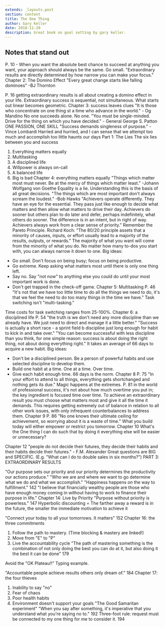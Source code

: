```yaml
---
extends: _layouts.post
section: content
title: The One Thing
author: Gary Keller
date: 2018-11-20
description: Great book on goal setting by gary keller.
---
```


## Notes that stand out
P. 10 - When you want the absolute best chance to succeed at  anything you want, your approach should always be the same. Go small. 
"Extraordinary results are directly determined by how narrow you can make your focus."
Chapter 2: The Domino Effect
"Every great change starts like falling dominoes" -BJ Thornton

P. 16 getting extraordinary results is all about creating a domino effect in your life. 
Extraordinary success is sequential, not simultaneous. What starts out linear becomes geometric. 
Chapter 3: success leaves clues
"It is those who concentrate on one thing st a time who advance in the world." - Og Mandino
No one succeeds alone. No one. 
"You must be single-minded. Drive for the thing on which you have decided." - General George S. Patton
ONE PASSION, ONE SKILL
"Success demands singleness of purpose." -Vince Lombardi
Harried and hurried, and I can sense that we attempt too much and accomplish too little haunts our days
Part 1: The Lies
The six lies between you and success
1. Everything matters equally
2. Multitasking
3. A disciplined life
4. Willpower is always on-call
5. A balanced life
6. Big is bad 
Chapter 4: everything matters equally
"Things which matter most must never. Be at the mercy of things which matter least." -Johann Wolfgang von Goethe
Equality is a lie. Understanding this is the basis of all great decisions. 
"The things which are most important don't always scream the loudest." -Bob Hawks
"Achievers operate differently. They have an eye for the essential. They pass just like enough to decide what matters and then allow what matters to drive their day. Achievers do sooner but others plan to do later and defer, perhaps indefinitely, what others do sooner. The difference is in an intent, but in right of way. Achievers always work from a clear sense of priority."
Remember the Pareto Principle. Richard Koch: "The 80/20 principle assets that a minority of causes, inputs, or effort usually lead to a majority of the results, outputs, or rewards."
The majority of what you want will come from the minority of what you do. 
No matter how many to-dos you start with, you can always narrow it down to one. 
Big ideas:
* Go small. Don't focus on being busy; focus on being productive. 
* Go extreme. Keep asking what matters most until there is only one thing left. 
* Say no. Say "not now" to anything else you could do until your most important work is done. 
* Don't get trapped in the check-off game. 
Chapter 5: Multitasking
P. 46 "It's not that we have too little time to do all the things we need to do, it's that we feel the need to do too many things in the time we have."
Task switching isn't "multi-tasking."

Time costs for task switching ranges from 25-100%. 
Chapter 6: a disciplined life 
P. 54 "the truth is we don't need any more discipline than we already have. We just need to direct and manage it a little better."
"Success is actually a short race - a sprint field b discipline just long enough for habit to kick in and take over."
"You can become successful with less discipline than you think, for one simple reason: success is about doing the right thing, not about doing everything right."
It takes an average of 66 days to acquire a new habit. 
Big ideas:
* Don't be a disciplined person. Be a person of powerful habits and use selected discipline to develop them. 
* Build one habit at a time. One at a time. Over time. 
* Give each habit enough time. 66 days is the norm. 
Chapter 8
P. 75 "In your effort to attend to all things, everything gets shortchanged and nothing gets its due."
Magic happens at the extremes. 
P. 81 in the world of professional success, it's not about how much overtime you put in; the key ingredient is focused time over time. To achieve an extraordinary result you must choose what matters most and give it all the time it demands. This requires getting extremely out of balance in relation to all other work issues, with only infrequent counterbalances to address them. 
Chapter 9
P. 86 "No one knows their ultimate ceiling for achievement, so worrying about it is a waste of time."
What you build today will either empower or restrict you tomorrow. 
Chapter 10
What's the One thing I can do such that by doing it everything else will be easier or unnecessary?

Chapter 12
"people do not decide their futures, they decide their habits and their habits decide their futures." - F.M. Alexander
Great questions are BIG and SPECIFIC. (E.g. "What can I do to double sales in six months?")
PART 3: EXTRAORDINARY RESULTS 

"Our purpose sets our priority and our priority determines the productivity our actions produce."
"Who we are and where we want to go determine what we do and what we accomplish."
"Happiness happens on the way to fulfillment." 142
"I believe that financially wealthy people are those who have enough money coming in without having to work to finance their purpose in life." 
Chapter 14: Live by Priority
"Purpose without priority is powerless." 147
Hyperbolic discounting = The farther away a reward is in the future, the smaller the immediate motivation to achieve it

"Connect your today to all your tomorrows. It matters" 152
Chapter 16: the three commitments
1. Follow the path to mastery. (Time blocking & mastery are linked!)
2. Move from "E" to "P"
3. Live the accountability cycle
"The path of mastering something is the combination of not only doing the best you can do at it, but also doing it the best it can be done" 179

Avoid the "OK Plateau!!" Typing example. 

"Accountable people achieve results others only dream of." 184
Chapter 17: the four thieves 
1. Inability to say "no"
2. Fear of chaos 
3. Poor health habits 
4. Environment doesn't support your goals
"The Good Samaritan experiment"
"When you say after something, it's imperative that you understand what you're saying no to." 192
Three-foot rule: request must be connected to my one thing for me to consider it. 194

